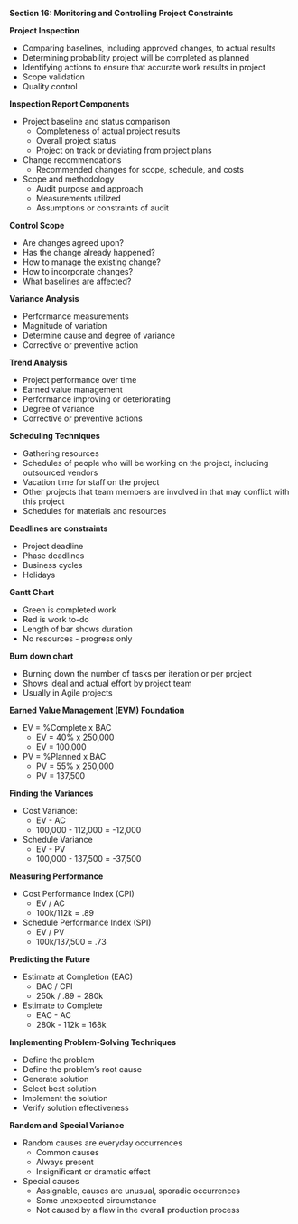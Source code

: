 **Section 16: Monitoring and Controlling Project Constraints**

**Project Inspection**

- Comparing baselines, including approved changes, to actual results
- Determining probability project will be completed as planned
- Identifying actions to ensure that accurate work results in project
- Scope validation
- Quality control

**Inspection Report Components**

- Project baseline and status comparison
  - Completeness of actual project results
  - Overall project status
  - Project on track or deviating from project plans
- Change recommendations
  - Recommended changes for scope, schedule, and costs
- Scope and methodology
  - Audit purpose and approach
  - Measurements utilized
  - Assumptions or constraints of audit

**Control Scope**

- Are changes agreed upon?
- Has the change already happened?
- How to manage the existing change?
- How to incorporate changes?
- What baselines are affected?

**Variance Analysis**

- Performance measurements
- Magnitude of variation
- Determine cause and degree of variance
- Corrective or preventive action

**Trend Analysis**

- Project performance over time
- Earned value management
- Performance improving or deteriorating
- Degree of variance
- Corrective or preventive actions

**Scheduling Techniques**

- Gathering resources
- Schedules of people who will be working on the project, including outsourced vendors
- Vacation time for staff on the project
- Other projects that team members are involved in that may conflict with this project
- Schedules for materials and resources

**Deadlines are constraints**

- Project deadline
- Phase deadlines
- Business cycles
- Holidays

**Gantt Chart**

- Green is completed work
- Red is work to-do
- Length of bar shows duration
- No resources - progress only

**Burn down chart**

- Burning down the number of tasks per iteration or per project
- Shows ideal and actual effort by project team
- Usually in Agile projects

**Earned Value Management (EVM) Foundation**

- EV = %Complete x BAC
  - EV = 40% x 250,000
  - EV = 100,000
- PV = %Planned x BAC
  - PV = 55% x 250,000
  - PV = 137,500







**Finding the Variances**

- Cost Variance:
  - EV - AC
  - 100,000 - 112,000 = -12,000
- Schedule Variance
  - EV - PV
  - 100,000 - 137,500 = -37,500

**Measuring Performance**

- Cost Performance Index (CPI)
  - EV / AC
  - 100k/112k = .89
- Schedule Performance Index (SPI)
  - EV / PV
  - 100k/137,500 = .73

**Predicting the Future**

- Estimate at Completion (EAC)
  - BAC / CPI
  - 250k / .89 = 280k
- Estimate to Complete
  - EAC - AC
  - 280k - 112k = 168k

**Implementing Problem-Solving Techniques**

- Define the problem
- Define the problem’s root cause
- Generate solution
- Select best solution
- Implement the solution
- Verify solution effectiveness

**Random and Special Variance**

- Random causes are everyday occurrences
  - Common causes
  - Always present
  - Insignificant or dramatic effect
- Special causes
  - Assignable, causes are unusual, sporadic occurrences
  - Some unexpected circumstance
  - Not caused by a flaw in the overall production process